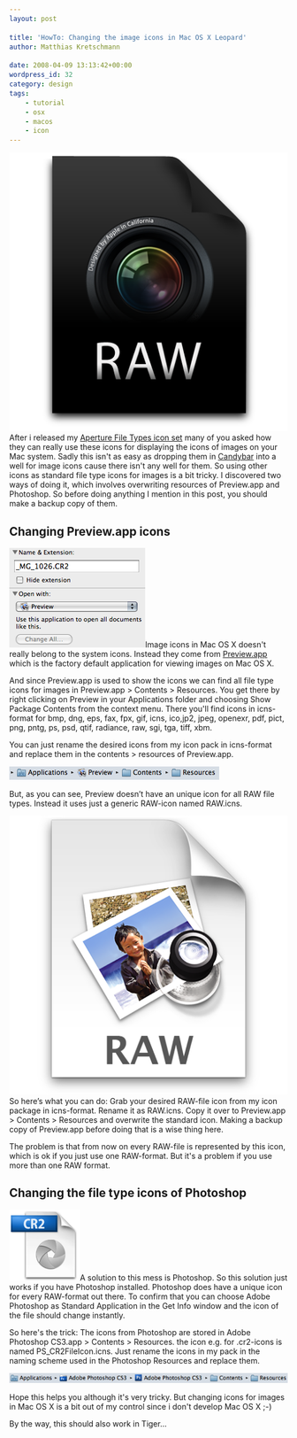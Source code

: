 ```yaml
---
layout: post

title: 'HowTo: Changing the image icons in Mac OS X Leopard'
author: Matthias Kretschmann

date: 2008-04-09 13:13:42+00:00
wordpress_id: 32
category: design
tags:
    - tutorial
    - osx
    - macos
    - icon
---
```


[![Aperture File Types](/media/aperturefiletypes.png)](/media/aperturefiletypes.png)After i released my [Aperture File Types icon set](http://www.kremalicious.com/goodies) many of you asked how they can really use these icons for displaying the icons of images on your Mac system. Sadly this isn't as easy as dropping them in [Candybar](http://www.panic.com/candybar) into a well for image icons cause there isn't any well for them. So using other icons as standard file type icons for images is a bit tricky. I discovered two ways of doing it, which involves overwriting resources of Preview.app and Photoshop. So before doing anything I mention in this post, you should make a backup copy of them.


## Changing Preview.app icons

[![Open with Preview](/media/openwithpreview.png)](/media/openwithpreview.png)Image icons in Mac OS X doesn't really belong to the system icons. Instead they come from [Preview.app](http://www.apple.com/macosx/features/300.html%23preview) which is the factory default application for viewing images on Mac OS X.

And since Preview.app is used to show the icons we can find all file type icons for images in Preview.app > Contents > Resources. You get there by right clicking on Preview in your Applications folder and choosing Show Package Contents from the context menu. There you'll find icons in icns-format for bmp, dng, eps, fax, fpx, gif, icns, ico,jp2, jpeg, openexr, pdf, pict, png, pntg, ps, psd, qtif, radiance, raw, sgi, tga, tiff, xbm.

You can just rename the desired icons from my icon pack in icns-format and replace them in the contents > resources of Preview.app.

![path Preview](/media/pathpreview.png)

But, as you can see, Preview doesn’t have an unique icon for all RAW file types. Instead it uses just a generic RAW-icon named RAW.icns.

[![RAW](/media/raw.png)](/media/raw.png)So here’s what you can do: Grab your desired RAW-file icon from my icon package in icns-format. Rename it as RAW.icns. Copy it over to Preview.app > Contents > Resources and overwrite the standard icon. Making a backup copy of Preview.app before doing that is a wise thing here.

The problem is that from now on every RAW-file is represented by this icon, which is ok if you just use one RAW-format. But it's a problem if you use more than one RAW format.

## Changing the file type icons of Photoshop

[![Photoshop CR2](/media/PS_CR2FileIcon.png)](/media/PS_CR2FileIcon.png)A solution to this mess is Photoshop. So this solution just works if you have Photoshop installed. Photoshop does have a unique icon for every RAW-format out there. To confirm that you can choose Adobe Photoshop as Standard Application in the Get Info window and the icon of the file should change instantly.

So here's the trick: The icons from Photoshop are stored in Adobe Photoshop CS3.app > Contents > Resources. the icon e.g. for .cr2-icons is named PS_CR2FileIcon.icns. Just rename the icons in my pack in the naming scheme used in the Photoshop Resources and replace them.

![Path Photoshop](/media/pathphotoshop.png)

Hope this helps you although it's very tricky. But changing icons for images in Mac OS X is a bit out of my control since i don't develop Mac OS X ;-)

By the way, this should also work in Tiger...
